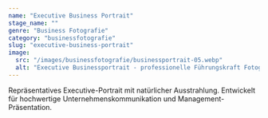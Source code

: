```yaml
---
name: "Executive Business Portrait"
stage_name: ""
genre: "Business Fotografie"
category: "businessfotografie"
slug: "executive-business-portrait"
image:
  src: "/images/businessfotografie/businessportrait-05.webp"
  alt: "Executive Businessportrait - professionelle Führungskraft Fotografie Berlin"
---
```


Repräsentatives Executive-Portrait mit natürlicher Ausstrahlung. Entwickelt für hochwertige Unternehmenskommunikation und Management-Präsentation.